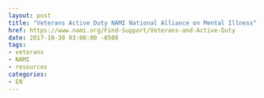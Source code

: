 ```yaml
---
layout: post
title: "Veterans Active Duty NAMI National Alliance on Mental Illness"
href: https://www.nami.org/Find-Support/Veterans-and-Active-Duty
date: 2017-10-30 03:00:00 -0500
tags:
- veterans
- NAMI
- resources
categories:
- EN
---
```

